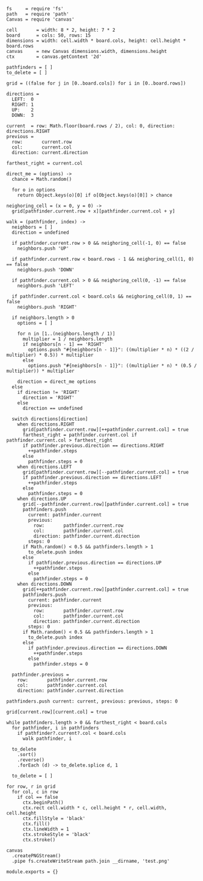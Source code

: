     fs     = require 'fs'
    path   = require 'path'
    Canvas = require 'canvas'

    cell       = width: 8 * 2, height: 7 * 2
    board      = cols: 50, rows: 15
    dimensions = width: cell.width * board.cols, height: cell.height * board.rows
    canvas     = new Canvas dimensions.width, dimensions.height
    ctx        = canvas.getContext '2d'

    pathfinders = [ ]
    to_delete = [ ]

    grid = ((false for j in [0..board.cols]) for i in [0..board.rows])

    directions =
      LEFT:  0
      RIGHT: 1
      UP:    2
      DOWN:  3

    current  = row: Math.floor(board.rows / 2), col: 0, direction: directions.RIGHT
    previous =
      row:       current.row
      col:       current.col
      direction: current.direction

    farthest_right = current.col

    direct_me = (options) ->
      chance = Math.random()

      for o in options
        return Object.keys(o)[0] if o[Object.keys(o)[0]] > chance

    neighoring_cell = (x = 0, y = 0) ->
      grid[pathfinder.current.row + x][pathfinder.current.col + y]

    walk = (pathfinder, index) ->
      neighbors = [ ]
      direction = undefined

      if pathfinder.current.row > 0 && neighoring_cell(-1, 0) == false
        neighbors.push 'UP'

      if pathfinder.current.row < board.rows - 1 && neighoring_cell(1, 0) == false
        neighbors.push 'DOWN'

      if pathfinder.current.col > 0 && neighoring_cell(0, -1) == false
        neighbors.push 'LEFT'

      if pathfinder.current.col < board.cols && neighoring_cell(0, 1) == false
        neighbors.push 'RIGHT'

      if neighbors.length > 0
        options = [ ]

        for n in [1..(neighbors.length / 1)]
          multiplier = 1 / neighbors.length
          if neighbors[n - 1] == 'RIGHT'
            options.push "#{neighbors[n - 1]}": ((multiplier * n) * ((2 / multiplier) * 0.5)) * multiplier
          else
            options.push "#{neighbors[n - 1]}": ((multiplier * n) * (0.5 / multiplier)) * multiplier

        direction = direct_me options
      else
        if direction != 'RIGHT'
          direction = 'RIGHT'
        else
          direction == undefined

      switch directions[direction]
        when directions.RIGHT
          grid[pathfinder.current.row][++pathfinder.current.col] = true
          farthest_right = pathfinder.current.col if pathfinder.current.col > farthest_right
          if pathfinder.previous.direction == directions.RIGHT
            ++pathfinder.steps
          else
            pathfinder.steps = 0
        when directions.LEFT
          grid[pathfinder.current.row][--pathfinder.current.col] = true
          if pathfinder.previous.direction == directions.LEFT
            ++pathfinder.steps
          else
            pathfinder.steps = 0
        when directions.UP
          grid[--pathfinder.current.row][pathfinder.current.col] = true
          pathfinders.push
            current: pathfinder.current
            previous:
              row:       pathfinder.current.row
              col:       pathfinder.current.col
              direction: pathfinder.current.direction
            steps: 0
          if Math.random() < 0.5 && pathfinders.length > 1
            to_delete.push index
          else
            if pathfinder.previous.direction == directions.UP
              ++pathfinder.steps
            else
              pathfinder.steps = 0
        when directions.DOWN
          grid[++pathfinder.current.row][pathfinder.current.col] = true
          pathfinders.push
            current: pathfinder.current
            previous:
              row:       pathfinder.current.row
              col:       pathfinder.current.col
              direction: pathfinder.current.direction
            steps: 0
          if Math.random() < 0.5 && pathfinders.length > 1
            to_delete.push index
          else
            if pathfinder.previous.direction == directions.DOWN
              ++pathfinder.steps
            else
              pathfinder.steps = 0

      pathfinder.previous =
        row:       pathfinder.current.row
        col:       pathfinder.current.col
        direction: pathfinder.current.direction

    pathfinders.push current: current, previous: previous, steps: 0

    grid[current.row][current.col] = true

    while pathfinders.length > 0 && farthest_right < board.cols
      for pathfinder, i in pathfinders
        if pathfinder?.current?.col < board.cols
          walk pathfinder, i

      to_delete
        .sort()
        .reverse()
        .forEach (d) -> to_delete.splice d, 1

      to_delete = [ ]

    for row, r in grid
      for col, c in row
        if col == false
          ctx.beginPath()
          ctx.rect cell.width * c, cell.height * r, cell.width, cell.height
          ctx.fillStyle = 'black'
          ctx.fill()
          ctx.lineWidth = 1
          ctx.strokeStyle = 'black'
          ctx.stroke()

    canvas
      .createPNGStream()
      .pipe fs.createWriteStream path.join __dirname, 'test.png'

    module.exports = {}

